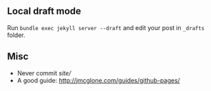 ## Local draft mode
Run `bundle exec jekyll server --draft` and edit your post in `_drafts` folder.

## Misc
* Never commit _site/_
* A good guide: <http://jmcglone.com/guides/github-pages/>
